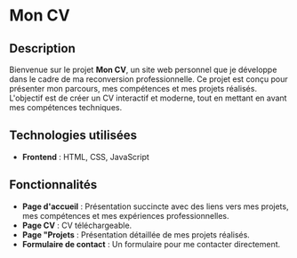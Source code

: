 # Mon CV

## Description

Bienvenue sur le projet **Mon CV**, un site web personnel que je développe dans le cadre de ma reconversion professionnelle.
Ce projet est conçu pour présenter mon parcours, mes compétences et mes projets réalisés. 
L'objectif est de créer un CV interactif et moderne, tout en mettant en avant mes compétences techniques.

## Technologies utilisées

- **Frontend** : HTML, CSS, JavaScript

## Fonctionnalités

- **Page d'accueil** : Présentation succincte avec des liens vers mes projets, mes compétences et mes expériences professionnelles.
- **Page CV** : CV téléchargeable.
- **Page "Projets** : Présentation détaillée de mes projets réalisés.
- **Formulaire de contact** : Un formulaire pour me contacter directement.
